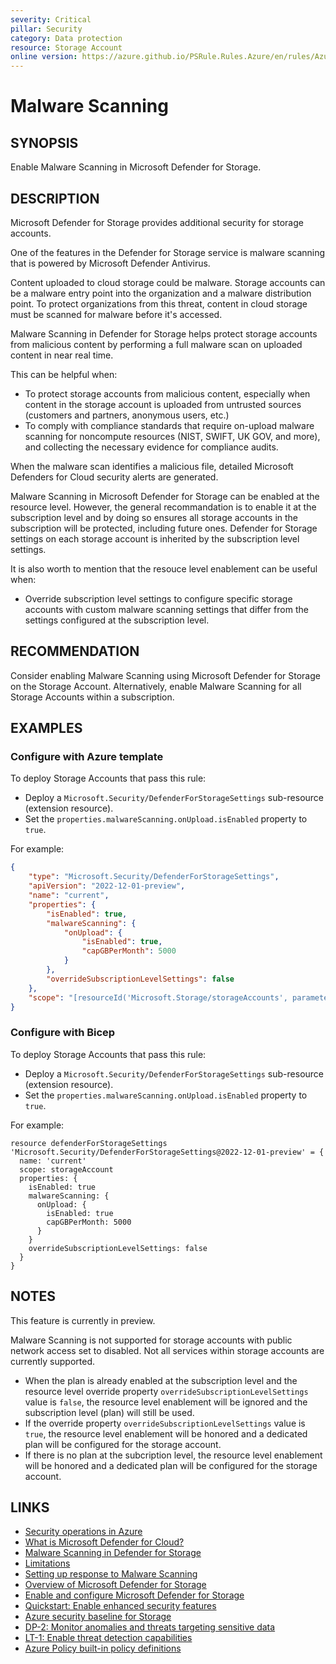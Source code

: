 ```yaml
---
severity: Critical
pillar: Security
category: Data protection
resource: Storage Account
online version: https://azure.github.io/PSRule.Rules.Azure/en/rules/Azure.Storage.DefenderCloud.MalwareScan/
---
```


# Malware Scanning

## SYNOPSIS

Enable Malware Scanning in Microsoft Defender for Storage.

## DESCRIPTION

Microsoft Defender for Storage provides additional security for storage accounts.

One of the features in the Defender for Storage service is malware scanning that is powered by Microsoft Defender Antivirus.

Content uploaded to cloud storage could be malware. Storage accounts can be a malware entry point into the organization and a malware distribution point. To protect organizations from this threat, content in cloud storage must be scanned for malware before it's accessed.

Malware Scanning in Defender for Storage helps protect storage accounts from malicious content by performing a full malware scan on uploaded content in near real time.

This can be helpful when:

- To protect storage accounts from malicious content, especially when content in the storage account is uploaded from untrusted sources (customers and partners, anonymous users, etc.)
- To comply with compliance standards that require on-upload malware scanning for noncompute resources (NIST, SWIFT, UK GOV, and more), and collecting the necessary evidence for compliance audits.

When the malware scan identifies a malicious file, detailed Microsoft Defenders for Cloud security alerts are generated.

Malware Scanning in Microsoft Defender for Storage can be enabled at the resource level. However, the general recommandation is to enable it at the subscription level and by doing so ensures all storage accounts in the subscription will be protected, including future ones. Defender for Storage settings on each storage account is inherited by the subscription level settings.

It is also worth to mention that the resouce level enablement can be useful when:

- Override subscription level settings to configure specific storage accounts with custom malware scanning settings that differ from the settings configured at the subscription level.

## RECOMMENDATION

Consider enabling Malware Scanning using Microsoft Defender for Storage on the Storage Account.
Alternatively, enable Malware Scanning for all Storage Accounts within a subscription.

## EXAMPLES

### Configure with Azure template

To deploy Storage Accounts that pass this rule:

- Deploy a `Microsoft.Security/DefenderForStorageSettings` sub-resource (extension resource).
- Set the `properties.malwareScanning.onUpload.isEnabled` property to `true`.

For example:

```json
{
    "type": "Microsoft.Security/DefenderForStorageSettings",
    "apiVersion": "2022-12-01-preview",
    "name": "current",
    "properties": {
        "isEnabled": true,
        "malwareScanning": {
            "onUpload": {
                "isEnabled": true,
                "capGBPerMonth": 5000
            }
        },
        "overrideSubscriptionLevelSettings": false
    },
    "scope": "[resourceId('Microsoft.Storage/storageAccounts', parameters('StorageAccountName'))]"
}
```

### Configure with Bicep

To deploy Storage Accounts that pass this rule:

- Deploy a `Microsoft.Security/DefenderForStorageSettings` sub-resource (extension resource).
- Set the `properties.malwareScanning.onUpload.isEnabled` property to `true`.

For example:

```bicep
resource defenderForStorageSettings 'Microsoft.Security/DefenderForStorageSettings@2022-12-01-preview' = {
  name: 'current'
  scope: storageAccount
  properties: {
    isEnabled: true
    malwareScanning: {
      onUpload: {
        isEnabled: true
        capGBPerMonth: 5000
      }
    }
    overrideSubscriptionLevelSettings: false
  }
}
```

## NOTES

This feature is currently in preview.

Malware Scanning is not supported for storage accounts with public network access set to disabled. Not all services within storage accounts are currently supported.

- When the plan is already enabled at the subscription level and the resource level override property `overrideSubscriptionLevelSettings` value is `false`, the resource level enablement will be ignored and the subscription level (plan) will still be used.
- If the override property `overrideSubscriptionLevelSettings` value is `true`, the resource level enablement will be honored and a dedicated plan will be configured for the storage account.
- If there is no plan at the subcription level, the resource level enablement will be honored and a dedicated plan will be configured for the storage account.

## LINKS

- [Security operations in Azure](https://learn.microsoft.com/azure/architecture/framework/security/monitor-security-operations)
- [What is Microsoft Defender for Cloud?](https://learn.microsoft.com/azure/defender-for-cloud/defender-for-cloud-introduction)
- [Malware Scanning in Defender for Storage](https://learn.microsoft.com/azure/defender-for-cloud/defender-for-storage-malware-scan)
- [Limitations](https://learn.microsoft.com/azure/defender-for-cloud/defender-for-storage-malware-scan#limitations)
- [Setting up response to Malware Scanning](https://learn.microsoft.com/azure/defender-for-cloud/defender-for-storage-malware-scan)
- [Overview of Microsoft Defender for Storage](https://learn.microsoft.com/azure/defender-for-cloud/defender-for-storage-introduction)
- [Enable and configure Microsoft Defender for Storage](https://learn.microsoft.com/azure/storage/common/azure-defender-storage-configure)
- [Quickstart: Enable enhanced security features](https://learn.microsoft.com/azure/defender-for-cloud/enable-enhanced-security)
- [Azure security baseline for Storage](https://learn.microsoft.com/security/benchmark/azure/baselines/storage-security-baseline)
- [DP-2: Monitor anomalies and threats targeting sensitive data](https://learn.microsoft.com/security/benchmark/azure/baselines/storage-security-baseline#dp-2-monitor-anomalies-and-threats-targeting-sensitive-data)
- [LT-1: Enable threat detection capabilities](https://learn.microsoft.com/security/benchmark/azure/baselines/storage-security-baseline#lt-1-enable-threat-detection-capabilities)
- [Azure Policy built-in policy definitions](https://learn.microsoft.com/azure/governance/policy/samples/built-in-policies#security-center)

